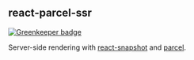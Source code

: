 ## react-parcel-ssr

[![Greenkeeper badge](https://badges.greenkeeper.io/unshift/react-parcel-ssr.svg)](https://greenkeeper.io/)

Server-side rendering with [react-snapshot](https://github.com/geelen/react-snapshot) and [parcel](https://github.com/parcel-bundler/parcel). 



